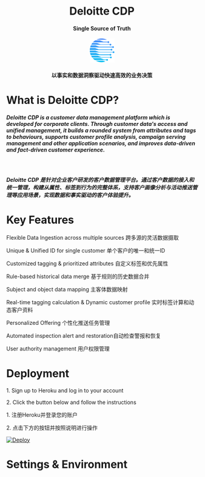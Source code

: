 <h1 align="center"><b>Deloitte CDP</b></h1>
<h4 align="center">Single Source of Truth</h4>
<p align="center"><img src="https://github.com/jackieli1985/Deloitte-CDP/blob/dd54301d6d30a8f33038631aab13f75ce247e7e1/logo2.png"></a></p> 
<h4 align="center">以事实和数据洞察驱动快速高效的业务决策</h4>


# What is Deloitte CDP?
<h5>Deloitte CDP is a customer data management platform which is developed for corporate clients. Through customer data's access and unified management, it builds a rounded system from attributes and tags to behaviours, supports customer profile analysis, campaign serving management and other application scenarios, and improves data-driven and fact-driven customer experience.</h5><br>
<h5>Deloitte CDP 是针对企业客户研发的客户数据管理平台。通过客户数据的接入和统一管理，构建从属性、标签到行为的完整体系，支持客户画像分析与活动推送管理等应用场景，实现数据和事实驱动的客户体验提升。</h5>

# Key Features
<p>Flexible Data Ingestion across multiple sources 跨多源的灵活数据摄取</p>
<p>Unique & Unified ID for single customer 单个客户的唯一和统一ID</p>
<p>Customized tagging & prioritized attributes 自定义标签和优先属性</p>
<p>Rule-based historical data merge 基于规则的历史数据合并</p>
<p>Subject and object data mapping 主客体数据映射</p>
<p>Real-time tagging calculation & Dynamic customer profile 实时标签计算和动态客户资料</p>
<p>Personalized Offering 个性化推送任务管理</p>
<p>Automated inspection alert and restoration自动检查警报和恢复</p>
<p>User authority management 用户权限管理</p>


# Deployment
<p>1.	Sign up to Heroku and log in to your account</p>
<p>2.	Click the button below and follow the instructions</p>
<p>1.	注册Heroku并登录您的账户</p>
<p>2.	点击下方的按钮并按照说明进行操作</p>

<a href="https://heroku.com/deploy?template=https://github.com/jackieli1985/Deloitte-CDP">
  <img src="https://www.herokucdn.com/deploy/button.svg" alt="Deploy">
</a>

# Settings & Environment
